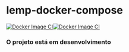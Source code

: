 # lemp-docker-compose
 
[![Docker Image CI](https://github.com/alejunio/lemp-docker-compose/actions/workflows/docker-image.yml/badge.svg)](https://github.com/alejunio/lemp-docker-compose/actions/workflows/docker-image.yml)[![Docker Image CI](https://github.com/alejunio/lemp-docker-compose/actions/workflows/docker-image.yml/badge.svg?event=deployment_status)](https://github.com/alejunio/lemp-docker-compose/actions/workflows/docker-image.yml)


### O projeto está em desenvolvimento
